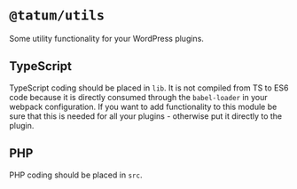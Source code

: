 # `@tatum/utils`

Some utility functionality for your WordPress plugins.

## TypeScript

TypeScript coding should be placed in `lib`. It is not compiled from TS to ES6 code because it is directly consumed through the `babel-loader` in your webpack configuration. If you want to add functionality to this module be sure that this is needed for all your plugins - otherwise put it directly to the plugin.

## PHP

PHP coding should be placed in `src`.
